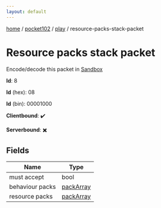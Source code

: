 ```yaml
---
layout: default
---
```


[home](/)  /  [pocket102](/protocol/pocket102)  /  [play](/protocol/pocket102/play)  /  resource-packs-stack-packet

# Resource packs stack packet

Encode/decode this packet in [Sandbox](../../../sandbox/pocket102#play.resource_packs_stack_packet)

**Id**: 8

**Id** (hex): 08

**Id** (bin): 00001000

**Clientbound**: ✔️

**Serverbound**: ✖️

## Fields

Name | Type
---|---
must accept | bool
behaviour packs | [packArray](/protocol/pocket102/arrays)
resource packs | [packArray](/protocol/pocket102/arrays)
